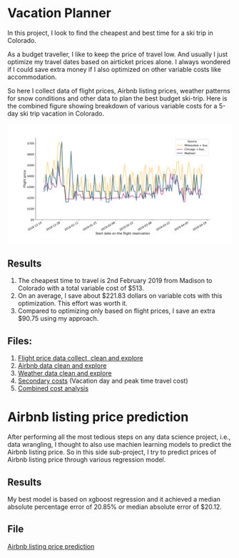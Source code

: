 # Vacation Planner

In this project, I look to find the cheapest and best time for a ski trip in Colorado. 

As a budget traveller, I like to keep the price of travel low. And usually I just optimize my travel dates based on airticket prices alone. I always wondered if I could save extra money if I also optimized on other variable costs like accommodation. 


So here I collect data of flight prices, Airbnb listing prices, weather patterns for snow conditions and other data to plan the best budget ski-trip. Here is the combined figure showing breakdown of various variable costs for a 5-day ski trip vacation in Colorado. 

![](https://raw.githubusercontent.com/mohakpatel/VacationPlanner/master/data/FlightpriceTrend.png)

## Results

1. The cheapest time to travel is 2nd February 2019 from Madison to Colorado with a total variable cost of $513.
2. On an average, I save about $221.83 dollars on variable cots with this optimization. This effort was worth it.  
3. Compared to optimizing only based on flight prices, I save an extra $90.75 using my approach. 


## Files:
1. [Flight price data collect, clean and explore ](https://github.com/mohakpatel/VacationPlanner/blob/master/src/Flight-price%20Scrap%20Clean%20Explore.ipynb)  
2. [Airbnb data clean and explore](https://github.com/mohakpatel/VacationPlanner/blob/master/src/Airbnb%20Data%20Cleaning%20Exploration.ipynb) 
3. [Weather data clean and explore](https://github.com/mohakpatel/VacationPlanner/blob/master/src/Weather%20Clean%20Explore.ipynb)
4. [Secondary costs](https://github.com/mohakpatel/VacationPlanner/blob/master/src/Create%20vacation%20day%20and%20peak%20travel%20cost.ipynb) (Vacation day and peak time travel cost)
5. [Combined cost analysis](https://github.com/mohakpatel/VacationPlanner/blob/master/src/Combined%20cost%20analysis.ipynb)


# Airbnb listing price prediction

After performing all the most tedious steps on any data science project, i.e., data wrangling, I thought to also use machien learning models to predict  the Airbnb listing price. So in this side sub-project, I try to predict prices of Airbnb listing price through various regression model. 


## Results
My best model is based on xgboost regression and it achieved a median absolute percentage error of 20.85% or median absolute error of $20.12.

## File
[Airbnb listing price prediction]()